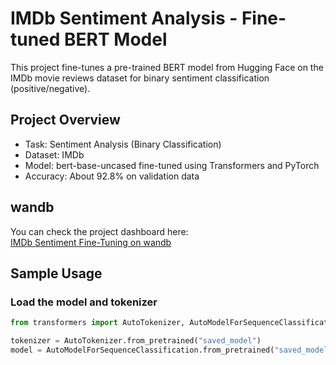 # IMDb Sentiment Analysis - Fine-tuned BERT Model

This project fine-tunes a pre-trained BERT model from Hugging Face on the IMDb movie reviews dataset for binary sentiment classification (positive/negative).

## Project Overview

- Task: Sentiment Analysis (Binary Classification)
- Dataset: IMDb
- Model: bert-base-uncased fine-tuned using Transformers and PyTorch
- Accuracy: About 92.8% on validation data

## wandb

You can check the project dashboard here:  
[IMDb Sentiment Fine-Tuning on wandb](https://wandb.ai/karimansor-personal/IMDb-Sentiment-Fine-Tuning/workspace?nw=nwuserkarimansor)

## Sample Usage

### Load the model and tokenizer

```python
from transformers import AutoTokenizer, AutoModelForSequenceClassification

tokenizer = AutoTokenizer.from_pretrained("saved_model")
model = AutoModelForSequenceClassification.from_pretrained("saved_model")
